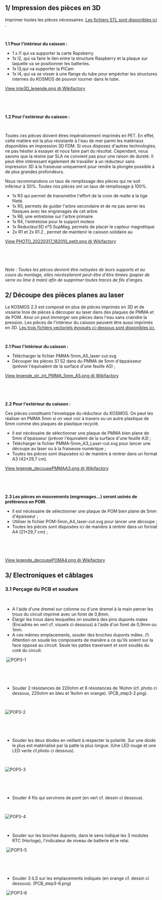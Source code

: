 ## 1/ Impression des pièces en 3D

Imprimer toutes les pièces nécessaires. [Les fichiers STL sont disponibles ici](https://wikifactory.com/@konkarlab/kosmos30/files/KOSMOS_3-0_beta1/3Dmodels_KOSMOS_3-0) .

​

**1.1 Pour l'intérieur du caisson :**

* 1 x I1 qui va supporter la carte Rapsberry
* 1x I2, qui va faire le lien entre la structure Raspberry et la plaque sur laquelle va se positionner les batteries.
* 1x I3,qui va supporter la PiCam
* 1x I4, qui va se visser à une flange du tube pour empécher les structures internes du KOSMOS de pouvoir tourner dans le tube.

[View inte3D_legende.png @ Wikifactory](https://wikifactory.com/@konkarlab/kosmos30/file/pictures_assembly_process/Captions/inte3D_legende.png)

​

​

**1.2 Pour l'extérieur du caisson :**

​

Toutes ces pièces doivent êtres impérativement imprimés en PET. En effet, cette matière est la plus résistante à l'eau de mer parmi les matériaux disponibles en impression 3D FDM. Si vous disposez d'autres technologies, ne pas hésiter à essayer et nous faire part du résultat. Cependant, nous savons que la résine par SLA ne convient pas pour une raison de dureté. Il peut-être intéressant également de travailler à un réducteur sans impression 3D à la fraiseuse uniquement pour rendre la plongée possible à de plus grandes profondeurs.

Nous recommandons un taux de remplissage des pièces qui ne soit inférieur à 30%. Toutes nos pièces ont un taux de remplissage à 100%.

* 1x R3 qui permet de transmettre l'effort de la croix de malte à la tige fileté.
* 1x R5, permets de guider l'arbre secondaire et de ne pas serrer les flasques avec les engrenages de cet arbre.
* 1x R6, une entretoise sur l'arbre primaire
* 1x R4, l'entretoise pour le support moteur
* 1x Reducteur3D n°5 SupMag, permets de placer le capteur magnétique
* 2x R1 et 2x R1.2 , permet de maintenir le caisson solidaire au

[View PHOTO_20220317_182010_petit.png @ Wikifactory](https://wikifactory.com/@konkarlab/kosmos30/file/pictures_assembly_process/Captions/PHOTO_20220317_182010_petit.png)

​

​

_Note  : Toutes les pièces devront être netoyées de leurs supports et au cours du montage, elles nécéssiteront peut-être d'être limées \(papier de verre ou lime à main\) afin de supprimer toutes traces de fils d'anges._

## 2/ Découpe des pièces planes au laser

Le KOSMOS 2.3 est composé en plus de pièces imprimés en 3D et de visserie Inox de pièces à découper au laser dans des plaques de PMMA et de POM. Ainsi on peut immerger ses pièces dans l'eau sans craindre la pression. Les pièces de l'intérieur du caisson peuvent être aussi imprimés en 3D.  [Les trois fichiers vectoriels évoqués ci-dessous sont disponibles ici. ](https://wikifactory.com/@konkarlab/kosmos30/files/KOSMOS_3-0_beta1/Laser-cuts_KOSMOS_3-0_beta1)

​

**2.1 Pour l'intérieur du caisson :**

* Télécharger le fichier PMMA-5mm\_A5\_laser-cut.svg
* Découper les pièces S1 S2 dans du PMMA de 5mm d'éppaisseur \(prévoir l'équivalent de la surface d'une feuille A5\) ;

[View legende_str_int_PMMA_5mm_A5.png @ Wikifactory](https://wikifactory.com/@konkarlab/kosmos30/file/pictures_assembly_process/Captions/legende_str_int_PMMA_5mm_A5.png)

​

​

**2.2 Pour l'extérieur du caisson :**

Ces pièces constituent l'enveloppe du réducteur du KOSMOS. On peut les réaliser en PMMA 5mm si on veut voir à travers ou un autre plastique de 5mm comme des plaques de plastique recyclé.

* Il est nécéssaire de sélectionner une plaque de PMMA bien plane de 5mm d'épaisseur \(prévoir l'équivalent de la surface d'une feuille A3\) ;
* Télécharger le fichier PMMA-5mm\_A3\_Laser-cut.svg pour lancer une découpe au laser ou à la fraiseuse numérique ;
* Toutes les pièces sont disposées ici de manière à rentrer dans un format A3 \(42\*29,7 cm\).

[View legende_decoupePMMAA3.png @ Wikifactory](https://wikifactory.com/@konkarlab/kosmos30/file/pictures_assembly_process/Captions/legende_decoupePMMAA3.png)

​

​

**2.3 Les pièces en mouvements \(engrenages...\) seront usinés de préférence en POM.**

* Il est nécéssaire de sélectionner une plaque  de POM bien plane de 5mm d'épaisseur ;
* Utiliser le fichier POM-5mm\_A4\_laser-cut.svg pour lancer une découpe ;
* Toutes les pièces sont disposées ici de manière à rentrer dans un format A4 \(21\*29,7 cm\) ;

​

​

[View legende_decoupePOMA4.png @ Wikifactory](https://wikifactory.com/@konkarlab/kosmos30/file/pictures_assembly_process/Captions/legende_decoupePOMA4.png)



## 3/ Electroniques et câblages

### 3.1 Perçage du PCB et soudure

​

* A l'aide d'une dremel sur colonne ou d'une dremel à la main percer les trous du circuit imprimé avec un foret de 0,8mm.
* Élargir les trous dans lesquelles on soudera des pins duponts males \(Encadrés en vert cf. visuels ci dessous\) à l'aide d'un foret de 0,9mm ou 1mm.
* A ces mêmes emplacements, souder des broches duponts mâles.  /!\ Attention on soude les composants de manière a ce qu'ils soient sur la face opposé au circuit. Seule les pattes traversent et sont soudés du coté du circuit.

​
![POP3-1](pictures/assembly_guide/POP3-1.PNG)

​

​

* Souder 2 résistances de 220ohm et 6 résistances de 1Kohm \(cf. photo ci dessous, 220ohm en bleu et 1kohm en orange\). \(PCB\_step3-2.png\).

​

![POP3-2](pictures/assembly_guide/POP3-2.PNG)

​

​

* Souder les deux diodes en veillant à respecter la polarité. Sur une diode le plus est matérialisé par la patte la plus longue. \(Une LED rouge et une LED verte cf.photo ci dessous\).

​

![POP3-3](pictures/assembly_guide/POP3-3.PNG)


​

​

* Souder 4 fils qui servirons de pont \(en vert cf. dessin ci dessous\).

​

![POP3-4](pictures/assembly_guide/POP3-4.PNG)

​

* Souder sur les broches duponts, dans le sens indiqué les 3 modules RTC \(Horloge\), l'indicateur de niveau de batterie et le relai. 

​
![POP3-5](pictures/assembly_guide/POP3-5.PNG)

​

​

* Souder 3 ILS sur les emplacements indiqués \(en orange cf. dessin ci dessous\). \(PCB\_step3-6.png\)

​
![POP3-6](pictures/assembly_guide/POP3-6.PNG)
